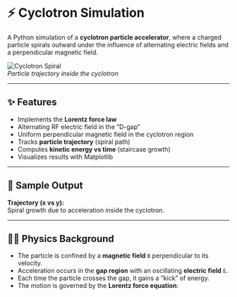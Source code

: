 # ⚡ Cyclotron Simulation  

A Python simulation of a **cyclotron particle accelerator**, where a charged particle spirals outward under the influence of alternating electric fields and a perpendicular magnetic field.  

![Cyclotron Spiral](https://cdn.britannica.com/68/3368-050-1EEDBBAC/particles-cyclotron-Plan-view-middle-dees-magnetic.jpg)  
*Particle trajectory inside the cyclotron*  

---

## ✨ Features
- Implements the **Lorentz force law**  
- Alternating RF electric field in the “D-gap”  
- Uniform perpendicular magnetic field in the cyclotron region  
- Tracks **particle trajectory** (spiral path)  
- Computes **kinetic energy vs time** (staircase growth)  
- Visualizes results with Matplotlib  

---

## 📸 Sample Output  

**Trajectory (x vs y):**  
Spiral growth due to acceleration inside the cyclotron.  



---

## 🧑‍🔬 Physics Background
- The particle is confined by a **magnetic field** `B` perpendicular to its velocity.  
- Acceleration occurs in the **gap region** with an oscillating **electric field** `E`.  
- Each time the particle crosses the gap, it gains a “kick” of energy.  
- The motion is governed by the **Lorentz force equation**:  

